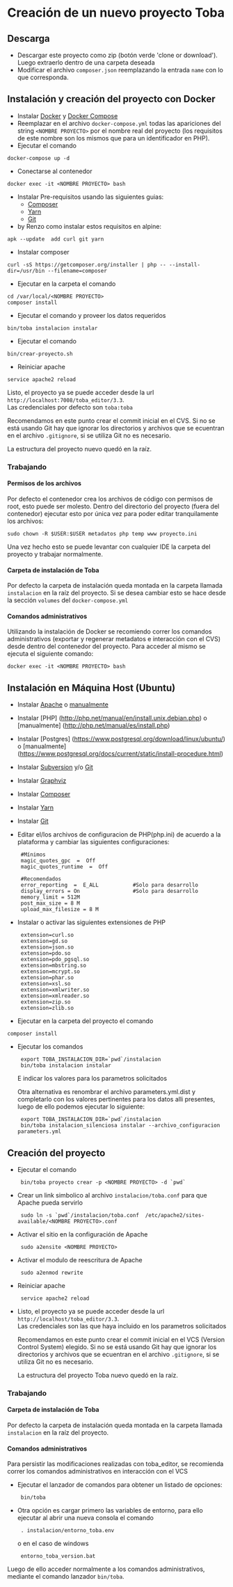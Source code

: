 # Creación de un nuevo proyecto Toba

## Descarga
 * Descargar este proyecto como zip (botón verde 'clone or download'). Luego extraerlo dentro de una carpeta deseada
 * Modificar el archivo ```composer.json``` reemplazando la entrada ```name``` con lo que corresponda.

## Instalación y creación del proyecto con Docker
 * Instalar [Docker](https://docs.docker.com/engine/installation/linux/ubuntulinux/) y [Docker Compose](https://docs.docker.com/compose/install/)
 * Reemplazar en el archivo ```docker-compose.yml``` todas las apariciones del string ```<NOMBRE PROYECTO>``` por el nombre real
 del proyecto (los requisitos de este nombre son los mismos que para un identificador en PHP).
 * Ejecutar el comando  
```shell
docker-compose up -d
```
 * Conectarse al contenedor  
```shell
docker exec -it <NOMBRE PROYECTO> bash
```
 * Instalar Pre-requisitos usando las siguientes guias:
   - [Composer](https://getcomposer.org/download/)
   - [Yarn](https://classic.yarnpkg.com/en/docs/install#debian-stable) 
   - [Git](https://git-scm.com/download/linux)
* by Renzo
como instalar estos requisitos en alpine:
```Shell
apk --update  add curl git yarn
```
* Instalar composer
```
curl -sS https://getcomposer.org/installer | php -- --install-dir=/usr/bin --filename=composer 
```
 
 * Ejecutar en la carpeta el comando  
```shell
cd /var/local/<NOMBRE PROYECTO>
composer install
```
* Ejecutar el comando y proveer los datos requeridos
```shell
bin/toba instalacion instalar
```
 * Ejecutar el comando  
```shell
bin/crear-proyecto.sh
```
 * Reiniciar apache  
```shell
service apache2 reload
```
  Listo, el proyecto ya se puede acceder desde la url ```http://localhost:7008/toba_editor/3.3```.  
  Las credenciales por defecto son ```toba:toba```
 
  Recomendamos en este punto crear el commit inicial en el CVS. Si no se está usando Git hay que ignorar los directorios y archivos que se ecuentran en el archivo ```.gitignore```, si se utiliza Git no es necesario.  
    
  La estructura del proyecto nuevo quedó en la raíz.

### Trabajando
#### Permisos de los archivos
Por defecto el contenedor crea los archivos de código con permisos de root, esto puede ser molesto. Dentro del directorio del proyecto (fuera del contenedor) ejecutar esto por única vez para poder editar tranquilamente los archivos:
```shell
sudo chown -R $USER:$USER metadatos php temp www proyecto.ini
```
Una vez hecho esto se puede levantar con cualquier IDE la carpeta del proyecto y trabajar normalmente.
#### Carpeta de instalación de Toba
Por defecto la carpeta de instalación queda montada en la carpeta llamada ```instalacion``` en la raíz del proyecto.
 Si se desea cambiar esto se hace desde la sección ```volumes``` del ```docker-compose.yml```
#### Comandos administrativos
Utilizando la instalación de Docker se recomiendo correr los comandos administrativos (exportar y regenerar metadatos e
interacción con el CVS) desde dentro del contenedor del proyecto. Para acceder al mismo se ejecuta el siguiente comando:
```shell
docker exec -it <NOMBRE PROYECTO> bash
```

## Instalación en Máquina Host (Ubuntu)
 * Instalar [Apache](https://help.ubuntu.com/lts/serverguide/httpd.html) o [manualmente](https://httpd.apache.org/docs/current/es/install.html)
 * Instalar [PHP] (http://php.net/manual/en/install.unix.debian.php) o [manualmente] (http://php.net/manual/es/install.php)
 * Instalar [Postgres] (https://www.postgresql.org/download/linux/ubuntu/) o [manualmente] (https://www.postgresql.org/docs/current/static/install-procedure.html)
 * Instalar [Subversion](https://subversion.apache.org/packages.html) y/o [Git](https://git-scm.com/book/en/v2/Getting-Started-Installing-Git)
 * Instalar [Graphviz](http://graphviz.org/Download..php)
 * Instalar [Composer](https://getcomposer.org/download/)
 * Instalar [Yarn](https://classic.yarnpkg.com/en/docs/install#debian-stable) 
 * Instalar [Git](https://git-scm.com/download/linux) 
 * Editar el/los archivos de configuracion de PHP(php.ini) de acuerdo a la plataforma y cambiar las siguientes configuraciones:
   ```
    #Mínimos
    magic_quotes_gpc  =  Off
    magic_quotes_runtime  =  Off

    #Recomendados
    error_reporting  =  E_ALL           #Solo para desarrollo
    display_errors = On                 #Solo para desarrollo
    memory_limit = 512M
    post_max_size = 8 M
    upload_max_filesize = 8 M
   ```
 * Instalar o activar las siguientes extensiones de PHP
 
   ```
    extension=curl.so
    extension=gd.so
    extension=json.so
    extension=pdo.so
    extension=pdo_pgsql.so
    extension=mbstring.so
    extension=mcrypt.so
    extension=phar.so
    extension=xsl.so
    extension=xmlwriter.so
    extension=xmlreader.so
    extension=zip.so
    extension=zlib.so        
   ```
 * Ejecutar en la carpeta del proyecto el comando  
  ```shell
  composer install
  ```   
 * Ejecutar los comandos 
 
   ```shell
    export TOBA_INSTALACION_DIR=`pwd`/instalacion   
    bin/toba instalacion instalar
   ```     
   E indicar los valores para los parametros solicitados

   Otra alternativa es renombrar el archivo parameters.yml.dist y completarlo con los valores pertinentes para los datos alli presentes, luego de ello podemos ejecutar lo siguiente:

   ```shell
    export TOBA_INSTALACION_DIR=`pwd`/instalacion   
    bin/toba instalacion_silenciosa instalar --archivo_configuracion parameters.yml
   ```

## Creación del proyecto
 * Ejecutar el comando
 
   ```shell
    bin/toba proyecto crear -p <NOMBRE PROYECTO> -d `pwd`
   ```
 * Crear un link simbolico al archivo ``instalacion/toba.conf`` para que Apache pueda servirlo
 
   ```shell
    sudo ln -s `pwd`/instalacion/toba.conf  /etc/apache2/sites-available/<NOMBRE PROYECTO>.conf
   ```
 * Activar el sitio en la configuración de Apache  
 
   ```shell
    sudo a2ensite <NOMBRE PROYECTO>
   ```   
 * Activar el modulo de reescritura de Apache  
 
   ```shell
    sudo a2enmod rewrite
   ```
 * Reiniciar apache  
 
   ```shell
    service apache2 reload
   ```   
 * Listo, el proyecto ya se puede acceder desde la url ```http://localhost/toba_editor/3.3```.  
    Las credenciales son las que haya incluido en los parametros solicitados
 
    Recomendamos en este punto crear el commit inicial en el VCS (Version Control System) elegido. Si no se está usando Git hay que ignorar los directorios y archivos que se ecuentran en el archivo ```.gitignore```, si se utiliza Git no es necesario.  
    
    La estructura del proyecto Toba nuevo quedó en la raíz.

### Trabajando
#### Carpeta de instalación de Toba
Por defecto la carpeta de instalación queda montada en la carpeta llamada ```instalacion``` en la raíz del proyecto.

#### Comandos administrativos
Para persistir las modificaciones realizadas con toba_editor, se recomienda correr los comandos administrativos en interacción con el VCS
  * Ejecutar el lanzador de comandos para obtener un listado de opciones:
    ```shell
     bin/toba 
    ```

  * Otra opción es cargar primero las variables de entorno, para ello ejecutar al abrir una nueva consola el comando 
  
    ```shell
     . instalacion/entorno_toba.env
    ```
    o en el caso de windows

    ```shell
     entorno_toba_version.bat
    ```
    
  Luego de ello acceder normalmente a los comandos administrativos, mediante el comando lanzador `bin/toba`. 
  
